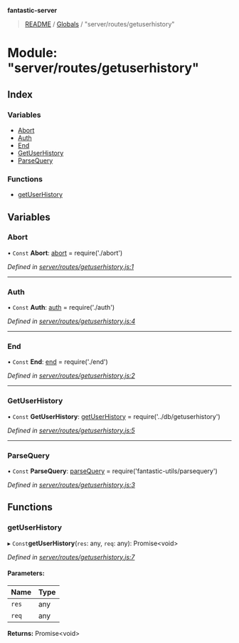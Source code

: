 **fantastic-server**

> [README](../README.md) / [Globals](../globals.md) / "server/routes/getuserhistory"

# Module: "server/routes/getuserhistory"

## Index

### Variables

* [Abort](_server_routes_getuserhistory_.md#abort)
* [Auth](_server_routes_getuserhistory_.md#auth)
* [End](_server_routes_getuserhistory_.md#end)
* [GetUserHistory](_server_routes_getuserhistory_.md#getuserhistory)
* [ParseQuery](_server_routes_getuserhistory_.md#parsequery)

### Functions

* [getUserHistory](_server_routes_getuserhistory_.md#getuserhistory)

## Variables

### Abort

• `Const` **Abort**: [abort](_server_routes_abort_.md#abort) = require('./abort')

*Defined in [server/routes/getuserhistory.js:1](https://github.com/besimorhino/project-fantastic/blob/af5d0de/server/routes/getuserhistory.js#L1)*

___

### Auth

• `Const` **Auth**: [auth](_server_routes_auth_index_.md#auth) = require('./auth')

*Defined in [server/routes/getuserhistory.js:4](https://github.com/besimorhino/project-fantastic/blob/af5d0de/server/routes/getuserhistory.js#L4)*

___

### End

• `Const` **End**: [end](_server_routes_end_.md#end) = require('./end')

*Defined in [server/routes/getuserhistory.js:2](https://github.com/besimorhino/project-fantastic/blob/af5d0de/server/routes/getuserhistory.js#L2)*

___

### GetUserHistory

• `Const` **GetUserHistory**: [getUserHistory](_server_db_getuserhistory_index_.md#getuserhistory) = require('../db/getuserhistory')

*Defined in [server/routes/getuserhistory.js:5](https://github.com/besimorhino/project-fantastic/blob/af5d0de/server/routes/getuserhistory.js#L5)*

___

### ParseQuery

• `Const` **ParseQuery**: [parseQuery](_packages_fantastic_utils_parsequery_.md#parsequery) = require('fantastic-utils/parsequery')

*Defined in [server/routes/getuserhistory.js:3](https://github.com/besimorhino/project-fantastic/blob/af5d0de/server/routes/getuserhistory.js#L3)*

## Functions

### getUserHistory

▸ `Const`**getUserHistory**(`res`: any, `req`: any): Promise\<void>

*Defined in [server/routes/getuserhistory.js:7](https://github.com/besimorhino/project-fantastic/blob/af5d0de/server/routes/getuserhistory.js#L7)*

#### Parameters:

Name | Type |
------ | ------ |
`res` | any |
`req` | any |

**Returns:** Promise\<void>
